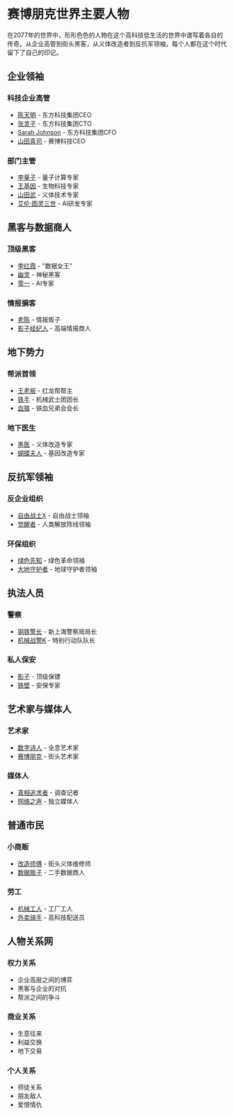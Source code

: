 # 赛博朋克世界主要人物

在2077年的世界中，形形色色的人物在这个高科技低生活的世界中谱写着各自的传奇。从企业高管到街头黑客，从义体改造者到反抗军领袖，每个人都在这个时代留下了自己的印记。

## 企业领袖

### 科技企业高管
- [陈天明](/人物/陈天明.md) - 东方科技集团CEO
- [张灵子](/人物/张灵子.md) - 东方科技集团CTO
- [Sarah Johnson](/人物/Sarah_Johnson.md) - 东方科技集团CFO
- [山田真司](/人物/山田真司.md) - 赛博科技CEO

### 部门主管
- [李量子](/人物/李量子.md) - 量子计算专家
- [王基因](/人物/王基因.md) - 生物科技专家
- [山田武](/人物/山田武.md) - 义体技术专家
- [艾伦·图灵三世](/人物/艾伦·图灵三世.md) - AI研发专家

## 黑客与数据商人

### 顶级黑客
- [李红霞](/人物/李红霞.md) - "数据女王"
- [幽灵](/人物/幽灵.md) - 神秘黑客
- [零一](/人物/零一.md) - AI专家

### 情报掮客
- [老陈](/人物/老陈.md) - 情报贩子
- [影子经纪人](/人物/影子经纪人.md) - 高端情报商人

## 地下势力

### 帮派首领
- [王老板](/人物/王老板.md) - 红龙帮帮主
- [铁手](/人物/铁手.md) - 机械武士团团长
- [血狼](/人物/血狼.md) - 铁血兄弟会会长

### 地下医生
- [黑医](/人物/黑医.md) - 义体改造专家
- [蝴蝶夫人](/人物/蝴蝶夫人.md) - 基因改造专家

## 反抗军领袖

### 反企业组织
- [自由战士X](/人物/自由战士X.md) - 自由战士领袖
- [觉醒者](/人物/觉醒者.md) - 人类解放阵线领袖

### 环保组织
- [绿色先知](/人物/绿色先知.md) - 绿色革命领袖
- [大地守护者](/人物/大地守护者.md) - 地球守护者领袖

## 执法人员

### 警察
- [钢铁警长](/人物/钢铁警长.md) - 新上海警察局局长
- [机械战警K](/人物/机械战警K.md) - 特别行动队队长

### 私人保安
- [影子](/人物/影子.md) - 顶级保镖
- [铁壁](/人物/铁壁.md) - 安保专家

## 艺术家与媒体人

### 艺术家
- [数字诗人](/人物/数字诗人.md) - 全息艺术家
- [赛博朋克](/人物/赛博朋克.md) - 街头艺术家

### 媒体人
- [真相追求者](/人物/真相追求者.md) - 调查记者
- [网络之声](/人物/网络之声.md) - 独立媒体人

## 普通市民

### 小商贩
- [改造师傅](/人物/改造师傅.md) - 街头义体维修师
- [数据贩子](/人物/数据贩子.md) - 二手数据商人

### 劳工
- [机械工人](/人物/机械工人.md) - 工厂工人
- [外卖骑手](/人物/外卖骑手.md) - 高科技配送员

## 人物关系网

### 权力关系
- 企业高层之间的博弈
- 黑客与企业的对抗
- 帮派之间的争斗

### 商业关系
- 生意往来
- 利益交换
- 地下交易

### 个人关系
- 师徒关系
- 朋友敌人
- 爱恨情仇
